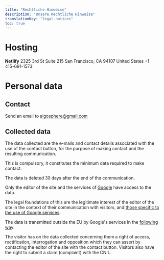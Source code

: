 ```yaml
---
title: "Rechtliche Hinweise"
description: "Unsere Rechtliche Hinweise"
translationKey: "legal-notices"
toc: true
---
```


# Hosting
**Netlify**
2325 3rd St Suite 215
San Francisco, CA 94107
United States
+1 415-691-1573

# Personal data
## Contact
Send an email to [algosphere@gmail.com](mailto:algosphere@gmail.com)

## Collected data
The data collected are the e-mails and contact details associated with the use of the contact button, for the purpose of making contact and the resulting communication.

This is compulsory, it constitutes the minimum data required to make contact.

The data is deleted 30 days after the end of the communication.

Only the editor of the site and the services of [Google](https://about.google/) have access to the data.

The legal foundations of this are the legitimate interest of the editor of the site in the context of their communication with visitors, and [those specific to the use of Google services](https://policies.google.com/privacy).

The data is transmitted outside the EU by Google's services in the [following way](https://policies.google.com/privacy/frameworks).

The visitor has on the data collected concerning them a right of access, rectification, interrogation and opposition which they can assert by contacting the editor of the site with the contact button. Visitors also have the right to submit a claim (complaint) with the CNIL.
